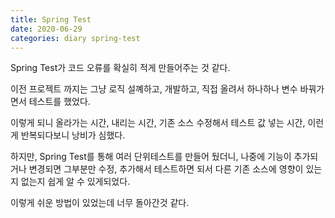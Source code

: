 ```yaml
---
title: Spring Test
date: 2020-06-29
categories: diary spring-test
---
```

Spring Test가 코드 오류를 확실히 적게 만들어주는 것 같다.

이전 프로젝트 까지는 그냥 로직 설꼐하고, 개발하고, 직접 올려서 하나하나 변수 바꿔가면서 테스트를 했었다.

이렇게 되니 올라가는 시간, 내리는 시간, 기존 소스 수정해서 테스트 값 넣는 시간, 이런게 반복되다보니 낭비가 심했다.

하지만, Spring Test를 통해 여러 단위테스트를 만들어 뒀더니, 나중에 기능이 추가되거나 변경되면 그부분만 수정, 추가해서 테스트하면 되서 다른 기존 소스에 영향이 있는지 없는지 쉽게 알 수 있게되었다.

이렇게 쉬운 방법이 있었는데 너무 돌아간것 같다.
